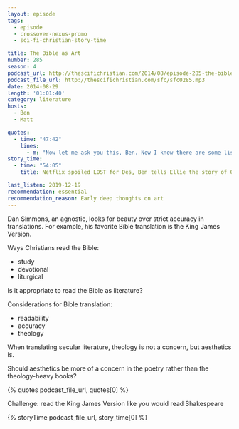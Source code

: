 ```yaml
---
layout: episode
tags:
  - episode
  - crossover-nexus-promo
  - sci-fi-christian-story-time

title: The Bible as Art
number: 285
season: 4
podcast_url: http://thescifichristian.com/2014/08/episode-285-the-bible-as-art/
podcast_file_url: http://thescifichristian.com/sfc/sfc0285.mp3
date: 2014-08-29
length: '01:01:40'
category: literature
hosts:
  - Ben
  - Matt

quotes:
  - time: "47:42"
    lines:
      - m: "Now let me ask you this, Ben. Now I know there are some listeners out there that are wondering this, and so just as a public service to them, I'm going to ask you the question: if one of our listeners out there wants to get their hands on the dirtiest version of Song of Songs, where can our listeners get it from?"
story_time:
  - time: "54:05"
    title: Netflix spoiled LOST for Des, Ben tells Ellie the story of Odysseus and the Cyclops

last_listen: 2019-12-19
recommendation: essential
recommendation_reason: Early deep thoughts on art
---
```

Dan Simmons, an agnostic, looks for beauty over strict accuracy in translations. For example, his favorite Bible translation is the King James Version. 

Ways Christians read the Bible:
- study
- devotional 
- liturgical

Is it appropriate to read the Bible as literature? 

Considerations for Bible translation:
- readability 
- accuracy 
- theology

When translating secular literature, theology is not a concern, but aesthetics is.

Should aesthetics be more of a concern in the poetry rather than the theology-heavy books? 

{% quotes podcast_file_url, quotes[0] %}

Challenge: read the King James Version like you would read Shakespeare

{% storyTime podcast_file_url, story_time[0] %}